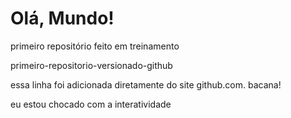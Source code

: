 # Olá, Mundo!
primeiro repositório feito em treinamento

 primeiro-repositorio-versionado-github

essa linha foi adicionada diretamente do site github.com. bacana!

eu estou chocado com a interatividade
